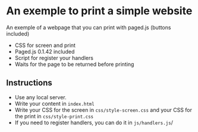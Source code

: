 # An exemple to print a simple website

An exemple of a webpage that you can print with paged.js (buttons included)
- CSS for screen and print 
- Paged.js 0.1.42 included
- Script for register your handlers
- Waits for the page to be returned before printing




## Instructions

- Use any local server.
- Write your content in `index.html`
- Write your CSS for the screen in `css/style-screen.css` and your CSS for the print in `css/style-print.css`
- If you need to register handlers, you can do it in `js/handlers.js`/
